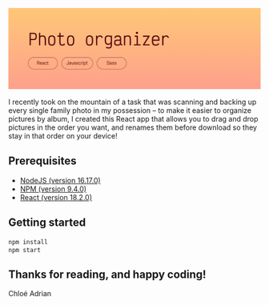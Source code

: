 ![Banner](READMEbanner.jpg)

I recently took on the mountain of a task that was scanning and backing up every single family photo in my possession – to make it easier to organize pictures by album, I created this React app that allows you to drag and drop pictures in the order you want, and renames them before download so they stay in that order on your device!

## Prerequisites
- [NodeJS (version 16.17.0)](https://nodejs.org/en/)
- [NPM (version 9.4.0)](https://www.npmjs.com/)
- [React (version 18.2.0)](https://react.dev/)

## Getting started
    npm install
    npm start

## Thanks for reading, and happy coding!  
Chloé Adrian
